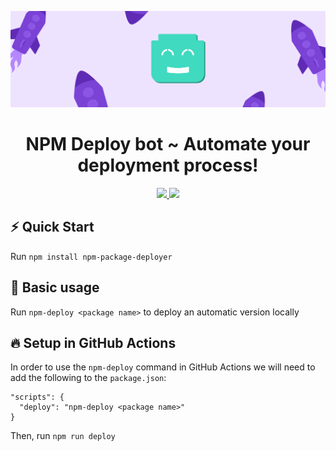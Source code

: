 <p align="center"><a href="https://github.com/danitseitlin/npm-package-deployer"><img src=".github/cover-photo.png" /></a></p>
<h1 align="center">NPM Deploy bot ~ Automate your deployment process!</h1>
<p align="center">
  <a href="https://github.com/danitseitlin/npm-package-deployer/blob/master/LICENSE">
    <img src="https://img.shields.io/badge/license-BSD%203%20Clause-blue.svg" />
  </a>
  <a href="https://npmjs.org/package/npm-package-deployer">
    <img src="http://img.shields.io/npm/v/npm-package-deployer.svg?style=flat" />
  </a>
</p>

## :zap: Quick Start
Run `npm install npm-package-deployer`
## :clap: Basic usage
Run `npm-deploy <package name>` to deploy an automatic version locally
## :fire: Setup in GitHub Actions
In order to use the `npm-deploy` command in GitHub Actions we will need to add the following to the `package.json`:
```
"scripts": {
  "deploy": "npm-deploy <package name>"
}
```
Then, run `npm run deploy`
